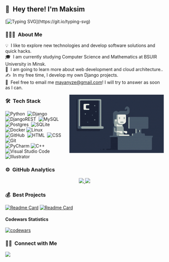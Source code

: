  ## 👋 &nbsp;Hey there! I'm Maksim
[![Typing SVG](https://readme-typing-svg.herokuapp.com?size=16&color=F7F7F7&height=25&lines=Connecting+to+the+database+.+.+.)](https://git.io/typing-svg)
### 👨🏻‍💻 &nbsp;About Me

💡 &nbsp;I like to explore new technologies and develop software solutions and quick hacks.\
🎓 &nbsp;I am currently studying Computer Science and Mathematics at BSUIR University in Minsk.\
🌱 &nbsp;I am going to learn more about web development and cloud architecture..\
✍️ &nbsp;In my free time, I develop my own Django projects.\
💬 &nbsp;Feel free to email me mayanyze@gmail.com! I will try to answer as soon as I can.

<img alt="Night Coding" src="https://raw.githubusercontent.com/AVS1508/AVS1508/master/assets/Night-Coding.gif" align="right"/>

### 🛠 &nbsp;Tech Stack

![Python](https://img.shields.io/badge/-Python-05122A?style=flat&logo=python)&nbsp;
![Django](https://img.shields.io/badge/-Django-05122A?style=flat&logo=django&logoColor=092E20)&nbsp;
![DjangoREST](https://img.shields.io/badge/DJANGO-REST-05122A?style=flat&logo=django&logo)&nbsp;
![MySQL](https://img.shields.io/badge/-mysql-05122A?style=flat&logo=mysql)&nbsp;\
![Postgres](https://img.shields.io/badge/-postgres-05122A?style=flat&logo=postgresql)&nbsp;
![SQLite](https://img.shields.io/badge/-sqlite-05122A?style=flat&logo=sqlite)&nbsp;
![Docker](https://img.shields.io/badge/-docker-05122A?style=flat&logo=docker)
![Linux](https://img.shields.io/badge/Linux-05122A?style=flat&logo=linux&logoColor=black)\
![GitHub](https://img.shields.io/badge/-GitHub-05122A?style=flat&logo=github)&nbsp;
![HTML](https://img.shields.io/badge/-HTML-05122A?style=flat&logo=HTML5)&nbsp;
![CSS](https://img.shields.io/badge/-CSS-05122A?style=flat&logo=CSS3&logoColor=1572B6)&nbsp;
![Git](https://img.shields.io/badge/-Git-05122A?style=flat&logo=git)&nbsp;\
![PyCharm](https://img.shields.io/badge/pycharm-05122A?style=flat&logo=pycharm&logoColor=green)
![C++](https://img.shields.io/badge/-C++-05122A?style=flat&logo=C%2B%2B&logoColor=00599C)&nbsp;
![Visual Studio Code](https://img.shields.io/badge/-Visual%20Studio%20Code-05122A?style=flat&logo=visual-studio-code&logoColor=007ACC)&nbsp;
![Illustrator](https://img.shields.io/badge/-Illustrator-05122A?style=flat&logo=adobe-illustrator)&nbsp;

### ⚙️ &nbsp;GitHub Analytics

<p align="center">
<a href="https://github.com/Mixnosha">
  <img height="180em" src="https://github-readme-stats-eight-theta.vercel.app/api?username=Mixnosha&show_icons=true&theme=algolia&include_all_commits=true&count_private=true"/>
  <img height="180em" src="https://github-readme-stats-eight-theta.vercel.app/api/top-langs/?username=Mixnosha&layout=compact&langs_count=8&theme=algolia"/>
</a>
</p>

### 💰 &nbsp;Best Projects

[![Readme Card](https://github-readme-stats.vercel.app/api/pin/?username=Mixnosha&repo=market)](https://github.com/anuraghazra/github-readme-stats)
[![Readme Card](https://github-readme-stats.vercel.app/api/pin/?username=Mixnosha&repo=busyBeaver)](https://github.com/anuraghazra/github-readme-stats)

#### Codewars Statistics

[![codewars](https://www.codewars.com/users/Mixno/badges/large)](https://www.codewars.com/users/Mixno) 

### 🤝🏻 &nbsp;Connect with Me

<p align="center">
 
<a href="https://t.me/mixnosha"><img src="https://img.shields.io/badge/Telegram-2CA5E0?style=flat&logo=telegram&logoColor=white"/></a>

</p>
